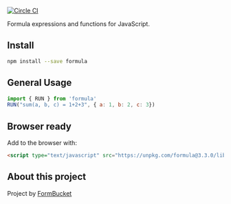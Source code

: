 [![Circle CI](https://circleci.com/gh/FormBucket/formula.svg?style=svg)](https://circleci.com/gh/FormBucket/formula)

Formula expressions and functions for JavaScript.

## Install

```sh
npm install --save formula
```

## General Usage

```js
import { RUN } from 'formula'
RUN("sum(a, b, c) = 1+2+3", { a: 1, b: 2, c: 3})
```

## Browser ready

Add to the browser with:

```html
<script type="text/javascript" src="https://unpkg.com/formula@3.3.0/lib/formula.min.js"
```

## About this project

Project by <a href="https://formbucket.com">FormBucket</a>
